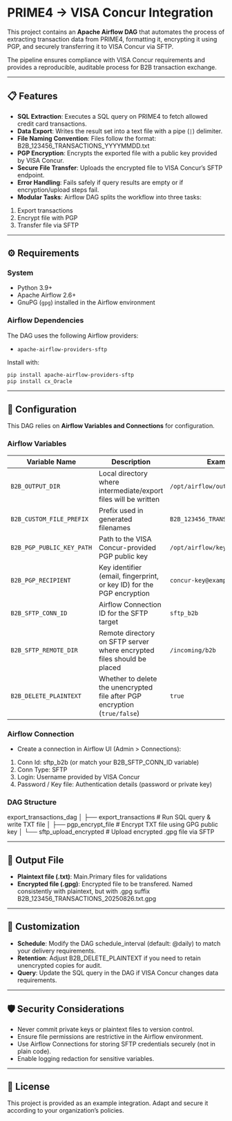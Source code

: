 # PRIME4 → VISA Concur Integration  

This project contains an **Apache Airflow DAG** that automates the process of extracting transaction data from PRIME4, formatting it, encrypting it using PGP, and securely transferring it to VISA Concur via SFTP.  

The pipeline ensures compliance with VISA Concur requirements and provides a reproducible, auditable process for B2B transaction exchange.  

---

## 📋 Features  

- **SQL Extraction**: Executes a SQL query on PRIME4 to fetch allowed credit card transactions.  
- **Data Export**: Writes the result set into a text file with a pipe (`|`) delimiter.  
- **File Naming Convention**: Files follow the format:  
B2B_123456_TRANSACTIONS_YYYYMMDD.txt
- **PGP Encryption**: Encrypts the exported file with a public key provided by VISA Concur.  
- **Secure File Transfer**: Uploads the encrypted file to VISA Concur’s SFTP endpoint.  
- **Error Handling**: Fails safely if query results are empty or if encryption/upload steps fail.  
- **Modular Tasks**: Airflow DAG splits the workflow into three tasks:  
1. Export transactions  
2. Encrypt file with PGP  
3. Transfer file via SFTP  

---

## ⚙️ Requirements  

### System  
- Python 3.9+  
- Apache Airflow 2.6+  
- GnuPG (`gpg`) installed in the Airflow environment  

### Airflow Dependencies  
The DAG uses the following Airflow providers:  
- `apache-airflow-providers-sftp`  

Install with:  
```bash
pip install apache-airflow-providers-sftp
pip install cx_Oracle
```
---

## 🔑 Configuration

This DAG relies on **Airflow Variables and Connections** for configuration.

### Airflow Variables

| Variable Name             | Description                                                                | Example Value                         |
| ------------------------- | -------------------------------------------------------------------------- | ------------------------------------- |
| `B2B_OUTPUT_DIR`          | Local directory where intermediate/export files will be written            | `/opt/airflow/output`                 |
| `B2B_CUSTOM_FILE_PREFIX`  | Prefix used in generated filenames                                         | `B2B_123456_TRANSACTIONS`             |
| `B2B_PGP_PUBLIC_KEY_PATH` | Path to the VISA Concur-provided PGP public key                            | `/opt/airflow/keys/concur_pubkey.asc` |
| `B2B_PGP_RECIPIENT`       | Key identifier (email, fingerprint, or key ID) for the PGP encryption      | `concur-key@example.com`              |
| `B2B_SFTP_CONN_ID`        | Airflow Connection ID for the SFTP target                                  | `sftp_b2b`                            |
| `B2B_SFTP_REMOTE_DIR`     | Remote directory on SFTP server where encrypted files should be placed     | `/incoming/b2b`                       |
| `B2B_DELETE_PLAINTEXT`    | Whether to delete the unencrypted file after PGP encryption (`true/false`) | `true`                                |

### Airflow Connection

- Create a connection in Airflow UI (Admin > Connections):
1. Conn Id: sftp_b2b (or match your B2B_SFTP_CONN_ID variable)
2. Conn Type: SFTP
3. Login: Username provided by VISA Concur
4. Password / Key file: Authentication details (password or private key)

### DAG Structure

export_transactions_dag
│
├── export_transactions  # Run SQL query & write TXT file
│
├── pgp_encrypt_file     # Encrypt TXT file using GPG public key
│
└── sftp_upload_encrypted # Upload encrypted .gpg file via SFTP


---

## 📑 Output File

- **Plaintext file (.txt)**: Main.Primary files for validations
- **Encrypted file (.gpg)**: Encrypted file to be transfered. Named consistently with plaintext, but with .gpg suffix
B2B_123456_TRANSACTIONS_20250826.txt.gpg

---

## 🧩 Customization

- **Schedule**: Modify the DAG schedule_interval (default: @daily) to match your delivery requirements.
- **Retention**: Adjust B2B_DELETE_PLAINTEXT if you need to retain unencrypted copies for audit.
- **Query**: Update the SQL query in the DAG if VISA Concur changes data requirements.

---

## 🛡 Security Considerations

- Never commit private keys or plaintext files to version control.
- Ensure file permissions are restrictive in the Airflow environment.
- Use Airflow Connections for storing SFTP credentials securely (not in plain code).
- Enable logging redaction for sensitive variables.

---

## 📖 License

This project is provided as an example integration. Adapt and secure it according to your organization’s policies.
